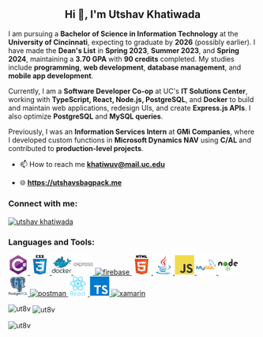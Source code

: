 <h2 align="center">Hi 👋, I'm Utshav Khatiwada</h2>

<p>
  I am pursuing a <strong>Bachelor of Science in Information Technology</strong> at the 
  <strong>University of Cincinnati</strong>, expecting to graduate by <strong>2026</strong> 
  (possibly earlier). I have made the <strong>Dean's List</strong> in <strong>Spring 2023</strong>, 
  <strong>Summer 2023</strong>, and <strong>Spring 2024</strong>, maintaining a 
  <strong>3.70 GPA</strong> with <strong>90 credits</strong> completed. My studies include 
  <strong>programming</strong>, <strong>web development</strong>, <strong>database management</strong>, 
  and <strong>mobile app development</strong>.
</p>

<p>
  Currently, I am a <strong>Software Developer Co-op</strong> at UC's 
  <strong>IT Solutions Center</strong>, working with <strong>TypeScript, React, Node.js, 
  PostgreSQL</strong>, and <strong>Docker</strong> to build and maintain web applications, 
  redesign UIs, and create <strong>Express.js APIs</strong>. I also optimize 
  <strong>PostgreSQL</strong> and <strong>MySQL queries</strong>.
</p>

<p>
  Previously, I was an <strong>Information Services Intern</strong> at <strong>GMi Companies</strong>, 
  where I developed custom functions in <strong>Microsoft Dynamics NAV</strong> using 
  <strong>C/AL</strong> and contributed to <strong>production-level projects</strong>.
</p>



- 📫 How to reach me **khatiwuv@mail.uc.edu**

- 🌐 **https://utshavsbagpack.me**

<h3 align="left">Connect with me:</h3>
<p align="left">
<a href="https://linkedin.com/in/utshavkhatiwada" target="blank"><img align="center" src="https://raw.githubusercontent.com/rahuldkjain/github-profile-readme-generator/master/src/images/icons/Social/linked-in-alt.svg" alt="utshav khatiwada" height="30" width="40" /></a>
</p>

<h3 align="left">Languages and Tools:</h3>
<p align="left"> <a href="https://www.w3schools.com/cs/" target="_blank" rel="noreferrer"> <img src="https://raw.githubusercontent.com/devicons/devicon/master/icons/csharp/csharp-original.svg" alt="csharp" width="40" height="40"/> </a> <a href="https://www.w3schools.com/css/" target="_blank" rel="noreferrer"> <img src="https://raw.githubusercontent.com/devicons/devicon/master/icons/css3/css3-original-wordmark.svg" alt="css3" width="40" height="40"/> </a> <a href="https://www.docker.com/" target="_blank" rel="noreferrer"> <img src="https://raw.githubusercontent.com/devicons/devicon/master/icons/docker/docker-original-wordmark.svg" alt="docker" width="40" height="40"/> </a> <a href="https://expressjs.com" target="_blank" rel="noreferrer"> <img src="https://raw.githubusercontent.com/devicons/devicon/master/icons/express/express-original-wordmark.svg" alt="express" width="40" height="40"/> </a> <a href="https://firebase.google.com/" target="_blank" rel="noreferrer"> <img src="https://www.vectorlogo.zone/logos/firebase/firebase-icon.svg" alt="firebase" width="40" height="40"/> </a> <a href="https://www.w3.org/html/" target="_blank" rel="noreferrer"> <img src="https://raw.githubusercontent.com/devicons/devicon/master/icons/html5/html5-original-wordmark.svg" alt="html5" width="40" height="40"/> </a> <a href="https://www.java.com" target="_blank" rel="noreferrer"> <img src="https://raw.githubusercontent.com/devicons/devicon/master/icons/java/java-original.svg" alt="java" width="40" height="40"/> </a> <a href="https://developer.mozilla.org/en-US/docs/Web/JavaScript" target="_blank" rel="noreferrer"> <img src="https://raw.githubusercontent.com/devicons/devicon/master/icons/javascript/javascript-original.svg" alt="javascript" width="40" height="40"/> </a> <a href="https://www.mysql.com/" target="_blank" rel="noreferrer"> <img src="https://raw.githubusercontent.com/devicons/devicon/master/icons/mysql/mysql-original-wordmark.svg" alt="mysql" width="40" height="40"/> </a> <a href="https://nodejs.org" target="_blank" rel="noreferrer"> <img src="https://raw.githubusercontent.com/devicons/devicon/master/icons/nodejs/nodejs-original-wordmark.svg" alt="nodejs" width="40" height="40"/> </a> <a href="https://www.postgresql.org" target="_blank" rel="noreferrer"> <img src="https://raw.githubusercontent.com/devicons/devicon/master/icons/postgresql/postgresql-original-wordmark.svg" alt="postgresql" width="40" height="40"/> </a> <a href="https://postman.com" target="_blank" rel="noreferrer"> <img src="https://www.vectorlogo.zone/logos/getpostman/getpostman-icon.svg" alt="postman" width="40" height="40"/> </a> <a href="https://reactjs.org/" target="_blank" rel="noreferrer"> <img src="https://raw.githubusercontent.com/devicons/devicon/master/icons/react/react-original-wordmark.svg" alt="react" width="40" height="40"/> </a> <a href="https://www.typescriptlang.org/" target="_blank" rel="noreferrer"> <img src="https://raw.githubusercontent.com/devicons/devicon/master/icons/typescript/typescript-original.svg" alt="typescript" width="40" height="40"/> </a> <a href="https://dotnet.microsoft.com/apps/xamarin" target="_blank" rel="noreferrer"> <img src="https://raw.githubusercontent.com/detain/svg-logos/780f25886640cef088af994181646db2f6b1a3f8/svg/xamarin.svg" alt="xamarin" width="40" height="40"/> </a> </p>

<p><img align="left" src="https://github-readme-stats.vercel.app/api/top-langs?username=ut8v&show_icons=true&locale=en&layout=compact" alt="ut8v" /></p>

<p>&nbsp;<img align="center" src="https://github-readme-stats.vercel.app/api?username=ut8v&show_icons=true&locale=en" alt="ut8v" /></p>

<p><img align="center" src="https://github-readme-streak-stats.herokuapp.com/?user=ut8v&" alt="ut8v" /></p>



